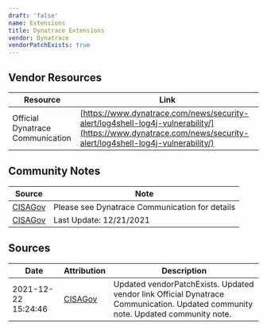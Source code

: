 ```yaml
---
draft: 'false'
name: Extensions
title: Dynatrace Extensions
vendor: Dynatrace
vendorPatchExists: true
---
```


## Vendor Resources
| Resource | Link |
| --- | --- |
| Official Dynatrace Communication | [https://www.dynatrace.com/news/security-alert/log4shell-log4j-vulnerability/](https://www.dynatrace.com/news/security-alert/log4shell-log4j-vulnerability/) |


## Community Notes
| Source | Note |
| --- | --- |
| [CISAGov](https://raw.githubusercontent.com/cisagov/log4j-affected-db/develop/README.md) | Please see Dynatrace Communication for details |
| [CISAGov](https://raw.githubusercontent.com/cisagov/log4j-affected-db/develop/README.md) | Last Update: 12/21/2021 |

## Sources
| Date | Attribution | Description |
| --- | --- | --- |
| 2021-12-22 15:24:46 | [CISAGov](https://raw.githubusercontent.com/cisagov/log4j-affected-db/develop/README.md) | Updated vendorPatchExists. Updated vendor link Official Dynatrace Communication. Updated community note. Updated community note.  |

